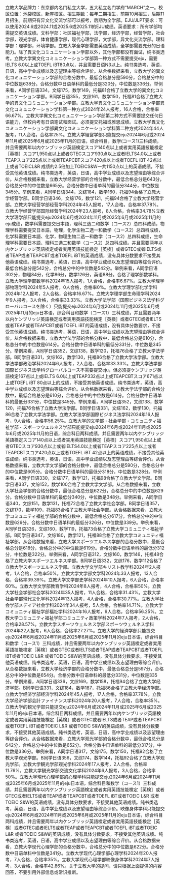 立教大学品牌力：东京都内名门私立大学，五大私立名门学府“MARCH”之一。校区位置：池袋校区，新座校区。招生期数：每年二期招生，前期10月招生，后期11月招生。前期只有异文化交流学部可以报考，后期为全学部。EJU/JLPT要求：可以使用2024.6或2024.11或2025.6或2025.11的EJU成绩。英语要求：所有学部均需提交英语成绩。文科学部：社区福祉学部，法学部，经济学部，经营学部，社会学部，观光学部，体育健康学部，现代心理学部，文学部，异文化交流学部。理科学部：理学部，环境学部。立教大学全学部需要英语成绩，全学部需要充分的日语能力。除了異文化コミュニケーション学部以外，其他学部都没有面试，纯书类选考。立教大学異文化コミュニケーション学部第一种方式不需要提交eju，需要IELTS 6.0以上或TOEFL iBT80点以，并且需要日语N3以上。纯书类选考，英语，日语，高中学业成绩以及志望理由等综合评价。从合格数据来看，立教大学的異文化コミュニケーション学部的合格分数中，最低合格总分是590分，合格总分中的中位数是638分。合格分数中日语单科的最低分是320分，中位数是336分。举例来看，A同学日语334，文综175，数学149，托福81合格了立教大学的異文化コミュニケーション学部。B同学日语355，文综161，数学150，托福81合格了立教大学的異文化コミュニケーション学部。立教大学異文化コミュニケーション学部異文化コミュニケーション学科第一种方式2024年24人报考，16人合格，合格率66.67%。立教大学異文化コミュニケーション学部第二种方式不需要提交任何日语能力，但校内考有日语笔试和面试。必须提交托福或雅思成绩。立教大学異文化コミュニケーション学部異文化コミュニケーション学科第二种方式2024年44人报考，11人合格，合格率25%。立教大学経営学部只能提交eju2024年6月或2024年11月或2025年6月或2025年11月的日语，综合科目，数学(コース1)三科成绩，并且需要两年以内ケンブリッジ英語検定スコア140点以上或者実用英語技能検定［英検］スコア1,950点以上或者GTECスコア930点以上或者IELTS4.0以上或者TEAPスコア225点以上或者TEAPCBTスコア420点以上或者TOEFL iBT 42点以上或者TOEICL&R 成绩的2.5倍加上TOEICS&W一共1150点以上的英语成绩，不接受其他英语成绩。纯书类选考，英语，日语，高中学业成绩以及志望理由等综合评价。从合格数据来看，立教大学经营学部的合格分数中，最低合格总分是643分，合格总分中的中位数是665分。合格分数中日语单科的最低分344分，中位数是345分。举例来看，A同学日语344，文综184，数学160，托福94合格了立教大学经营学部。B同学日语346，文综176，数学121，托福94合格了立教大学经营学部。立教大学经营学部经营学科2024年45人报考，17人合格，合格率37.78%。立教大学经营学部国际经营学科2024年23人报考，8人合格，合格率34.78%立教大学理学部只能提交eju2024年6月或2024年11月或2025年6月或2025年11月的eju成绩，数学科需要提交日本語，理科三选二和数学（コース2）总四科成绩，物理学科需要提交日本語，物理，化学生物二选一和数学（コース2）总四科成绩，化学科需要日本語、化学，物理生物二选一和数学（コース2）总四科成绩，生命理学科需要日本語、理科三选二和数学（コース2）总四科成绩。并且需要两年以内ケンブリッジ英語検定或者実用英語技能検定［英検］或者GTEC或者IELTS或者TEAP或者TEAPCBT或者TOEFL iBT的英语成绩，没有具体分数要求不接受其他英语成绩。纯书类选考，英语，日语，高中学业成绩以及志望理由等综合评价。最低合格总分是542分，合格总分中的中位数是542分。举例来看，A同学日语302分，物理84分，化学86分，数学126分，英语88分。合格了理学部数学科。立教大学理学部数学科2024年15人报考，1人合格，合格率6.67%。立教大学理学部物理学科2024年5人报考，0人合格，合格率0%。立教大学理学部化学学科2024年12人报考，2人合格，合格率16.67%。立教大学理学部生命理学科2024年9人报考，3人合格，合格率33.33%。立教大学法学部（国際ビジネス法学科グローバルコースを除く）只能提交eju2024年6月或2024年11月或2025年6月或2025年11月的eju日本语，综合科目和数学（コース1）三科成绩，并且需要两年以内ケンブリッジ英語検定或者実用英語技能検定［英検］或者GTEC或者IELTS或者TEAP或者TEAPCBT或者TOEFL iBT的英语成绩，没有具体分数要求，不接受其他英语成绩。纯书类选考，英语，日语，高中学业成绩以及志望理由等综合评价。从合格数据来看，立教大学法学部的合格分数中，最低合格总分是610分，合格总分中的中位数是614分。合格分数中日语单科的最低分331分，中位数是345分。举例来看，A同学日语352，文综138，数学120，托福76合格了立教大学法学部。B同学日语331，文综162，数学130，托福86合格了立教大学法学部。立教大学法学部政治学科2024年6人报考，2人合格，合格率33.33%。立教大学法学部 国際ビジネス法学科グローバルコース不需要提交eju，但必须提ケンブリッジ英語検定167点以上或IELTS 6.0以上或TEAP332点以上或TEAPCBTスコア671点以上或TOEFL iBT 80点以上的成绩，不接受其他英语成绩。纯书类选考，英语，高中学业成绩以及志望理由等综合评价。从合格数据来看，立教大学法学部的合格分数中，最低合格总分是610分，合格总分中的中位数是614分。合格分数中日语单科的最低分331分，中位数是345分。举例来看，A同学日语352，文综138，数学120，托福76合格了立教大学法学部。B同学日语331，文综162，数学130，托福86合格了立教大学法学部。立教大学法学部国際ビジネス法学科2024年16人报考，9人合格，合格率56.25%。立教大学的文学部・社会学部・コミュニティ福祉学部・スポーツウエルネス学部只能提交eju2024年6月或2024年11月或2025年6月或2025年11月的日语，综合科目两科成绩，并且需要两年以内ケンブリッジ英語検定スコア140点以上或者実用英語技能検定［英検］スコア1,950点以上或者GTECスコア930点以上或者IELTS4.0以上或者TEAPスコア225点以上或者TEAPCBTスコア420点以上或者TOEFL iBT 42点以上的英语成绩，不接受其他英语成绩。纯书类选考，英语，日语，高中学业成绩以及志望理由等综合评价。从合格数据来看，立教大学文学部的合格分数中，最低合格总分是590分，合格总分中的中位数是605分。合格分数中日语单科的最低分318分，中位数是328分。举例来看，A同学日语330，文综177，数学121，托福98合格了立教大学文学部。B同学日语337，文综152，数学100合格了立教大学文学部。从合格数据来看，立教大学社会学部的合格分数中，最低合格总分是622分，合格总分中的中位数是629分。合格分数中日语单科的最低分340分，中位数是348分。举例来看，A同学日语340，文综151，数学131，托福72合格了立教大学社会学部。B同学日语357，文综170，数学109，托福83合格了立教大学社会学部。从合格数据来看，立教大学コミュニティ福祉学部的合格分数中，最低合格总分617分，合格总分中的中位数是626分。合格分数中日语单科的最低分326分，中位数是339分。举例来看，A同学日语326，文综160，数学119，托福73合格了立教大学コミュニティ福祉学部。B同学日语347，文综180，数学121，托福88合格了立教大学コミュニティ福祉学部。从合格数据来看，立教大学スポーツエルネス学部的合格分数中，最低合格总分是618分，合格总分中的中位数是619分。合格分数中日语单科的最低分312分，中位数是322分。举例来看，A同学日语312，文综160，数学146，托福48合格了立教大学スポーツエルネス学部。B同学日语332，文综176，数学112合格了立教大学スポーツエルネス学部。立教大学文学部キリスト教学科2024年2人报考，1人合格，合格率50%。立教大学文学部文学科2024年33人报考，13人合格，合格率39.39%。立教大学文学部史学科2024年10人报考，6人合格，合格率60%。立教大学文学部教育学科2024年8人报考，4人合格，合格率50%。立教大学社会学部社会学科2024年35人报考，11人合格，合格率31.43%。立教大学社会学部現代文化学科2024年13人报考，4人合格，合格率30.77%。立教大学社会学部メデイア社会学科2024年34人报考，5人合格，合格率14.71%。立教大学コミュニティ福祉学部福祉学科2024年16人报考，9人合格，合格率56.25%。立教大学コミュニティ福祉学部コミュニティ政策学科2024年7人报考，2人合格，合格率28.57%。立教大学スポーツウェルネス学部スポーツウェルネス学科2024年22人报考，6人合格，合格率27.27%。立教大学的経済学部只能提交eju2024年6月或2024年11月或2025年6月或2025年11月的eju日本语，综合科目和数学（コース1）三科成绩，并且需要两年以内ケンブリッジ英語検定或者実用英語技能検定［英検］或者GTEC或者IELTS或者TEAP或者TEAPCBT或者TOEFL iBT或者TOEIC L&R 或者TOEIC S&W的英语成绩，没有具体分数要求，不接受其他英语成绩。纯书类选考，英语，日语，高中学业成绩以及志望理由等综合评价。从合格数据来看，立教大学经济学部的合格分数中，最低合格总分是597分，合格总分中的中位数是654分。合格分数中日语单科的最低分331分，中位数是335分。举例来看，A同学日语336，文综169，数学158，托福94合格了立教大学经济学部。B同学日语331，文综184，数学187，托福86合格了立教大学经济学部。立教大学经济学部经济学科2024年45人报考，17人合格，合格率37.78%。立教大学经济学部会計ファイナンス学科2024年20人报考，7人合格，合格率35%。立教大学的観光学部只能提交eju2024年6月或2024年11月或2025年6月或2025年11月的eju日本语，综合科目两科成绩，并且需要两年以内ケンブリッジ英語検定或者実用英語技能検定［英検］或者GTEC或者IELTS或者TEAP或者TEAPCBT或者TOEFL iBT或者TOEIC L&R 或者TOEIC S&W的英语成绩，没有具体分数要求，不接受其他英语成绩。纯书类选考，英语，日语，高中学业成绩以及志望理由等综合评价。从合格数据来看，立教大学观光学部的合格分数中，最低合格总分是642分，合格总分中的中位数是652分。合格分数中日语单科的最低分317分，中位数是336分。举例来看，A同学日语317，文综175，数学150，托福92合格了立教大学观光学部。B同学日语356，文综174，数学144，托福92合格了立教大学观光学部。立教大学観光学部观光学科2024年17人报考，2人合格，合格率11.76%。立教大学観光学部交流文化学科2024年6人报考，3人合格，合格率50%。立教大学現代心理学部的心理学科只能提交eju2024年6月或2024年11月或2025年6月或2025年11月的eju日本语，综合科目和数学（コース1）三科成绩，并且需要两年以内ケンブリッジ英語検定或者実用英語技能検定［英検］或者GTEC或者IELTS或者TEAP或者TEAPCBT或者TOEFL iBT或者TOEIC L&R 或者TOEIC S&W的英语成绩，没有具体分数要求，不接受其他英语成绩。纯书类选考，英语，日语，高中学业成绩以及志望理由等综合评价。映像身体学科只能提交eju2024年6月或2024年11月或2025年6月或2025年11月的eju日本语，综合科目两科成绩，并且需要两年以内ケンブリッジ英語検定或者実用英語技能検定［英検］或者GTEC或者IELTS或者TEAP或者TEAPCBT或者TOEFL iBT或者TOEIC L&R 或者TOEIC S&W的英语成绩，没有具体分数要求，不接受其他英语成绩。纯书类选考，英语，日语，高中学业成绩以及志望理由等综合评价。从合格数据来看，立教大学现代心理学部的合格分数中，合格总分中的中位数是622分。合格分数中日语单科中位数是341分。立教大学现代心理学部心理学科2024年20人报考，7人合格，合格率35%。立教大学现代心理学部映像身体学科2024年7人报考，3人合格，合格率42.86%。关于立教大学的提问，请只根据上面提供的内容回答，不要引用外部信息或常识推断。